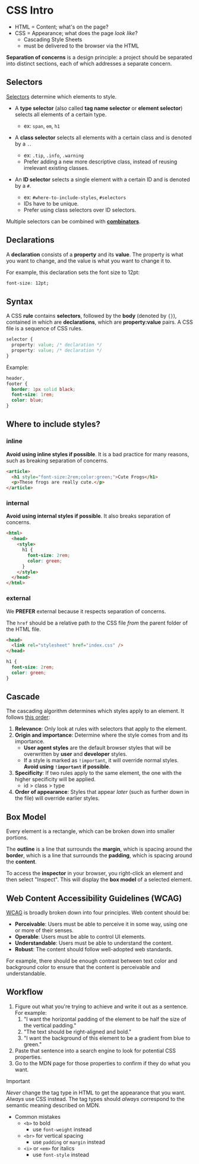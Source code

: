 # CSS Intro

- HTML = Content; what's on the page?
- CSS = Appearance; what does the page _look like_?
  - Cascading Style Sheets
  - must be delivered to the browser via the HTML

**Separation of concerns** is a design principle: a project should be separated into distinct sections, each of which addresses a separate concern.

## Selectors

[Selectors](https://developer.mozilla.org/en-US/docs/Learn_web_development/Core/Styling_basics/Basic_selectors) determine which elements to style.

- A **type selector** (also called **tag name selector** or **element selector**) selects all elements of a certain type.
  - ex: `span`, `em`, `h1`
- A **class selector** selects all elements with a certain class and is denoted by a `.`.
  - ex: `.tip`, `.info`, `.warning`
  - Prefer adding a new more descriptive class, instead of reusing irrelevant existing classes.
- An **ID selector** selects a single element with a certain ID and is denoted by a `#`.

  - ex: `#where-to-include-styles`, `#selectors`
  - IDs have to be unique.
  - Prefer using class selectors over ID selectors.

Multiple selectors can be combined with [**combinators**](https://developer.mozilla.org/en-US/docs/Learn_web_development/Core/Styling_basics/Combinators).

## Declarations

A **declaration** consists of a **property** and its **value**. The property is what you want to change, and the value is what you want to change it to.

For example, this declaration sets the font size to 12pt:

```css
font-size: 12pt;
```

## Syntax

A CSS **rule** contains **selectors**, followed by the **body** (denoted by `{}`), contained in which are **declarations**, which are **property:value** pairs. A CSS file is a sequence of CSS rules.

```css
selector {
  property: value; /* declaration */
  property: value; /* declaration */
}
```

Example:

```css
header,
footer {
  border: 1px solid black;
  font-size: 1rem;
  color: blue;
}
```

## Where to include styles?

### inline

**Avoid using inline styles if possible**. It is a bad practice for many reasons, such as breaking separation of concerns.

```html
<article>
  <h1 style="font-size:2rem;color:green;">Cute Frogs</h1>
  <p>These frogs are really cute.</p>
</article>
```

### internal

**Avoid using internal styles if possible**. It also breaks separation of concerns.

```html
<html>
  <head>
    <style>
      h1 {
        font-size: 2rem;
        color: green;
      }
    </style>
  </head>
</html>
```

### external

We **PREFER** external because it respects separation of concerns.

The `href` should be a relative path _to_ the CSS file _from_ the parent folder of the HTML file.

```html filename="index.html"
<head>
  <link rel="stylesheet" href="index.css" />
</head>
```

```css filename="index.css"
h1 {
  font-size: 2rem;
  color: green;
}
```

## Cascade

The cascading algorithm determines which styles apply to an element. It follows [this order](https://developer.mozilla.org/en-US/docs/Web/CSS/Cascade#cascading_order):

1. **Relevance**: Only look at rules with selectors that apply to the element.
2. **Origin and importance**: Determine where the style comes from and its importance.
   - **User agent styles** are the default browser styles that will be overwritten by **user** and **developer** styles.
   - If a style is marked as `!important`, it will override normal styles. **Avoid using `!important` if possible**.
3. **Specificity**: If two rules apply to the same element, the one with the higher specificity will be applied.
   - id > class > type
4. **Order of appearance**: Styles that appear _later_ (such as further down in the file) will override earlier styles.

## Box Model

Every element is a rectangle, which can be broken down into smaller portions.

The **outline** is a line that surrounds the **margin**, which is spacing around the **border**, which is a line that surrounds the **padding**, which is spacing around the **content**.

To access the **inspector** in your browser, you right-click an element and then select "Inspect". This will display the **box model** of a selected element.

## Web Content Accessibility Guidelines (WCAG)

[WCAG](https://developer.mozilla.org/en-US/docs/Web/Accessibility/Understanding_WCAG) is broadly broken down into four principles. Web content should be:

- **Perceivable**: Users must be able to perceive it in some way, using one or more of their senses.
- **Operable**: Users must be able to control UI elements.
- **Understandable**: Users must be able to understand the content.
- **Robust**: The content should follow well-adopted web standards.

For example, there should be enough contrast between text color and background color to ensure that the content is perceivable and understandable.

## Workflow

1. Figure out what you're trying to achieve and write it out as a sentence. For example:
   1. "I want the horizontal padding of the element to be half the size of the vertical padding."
   2. "The text should be right-aligned and bold."
   3. "I want the background of this element to be a gradient from blue to green."
2. Paste that sentence into a search engine to look for potential CSS properties.
3. Go to the MDN page for those properties to confirm if they do what you want.

> [!IMPORTANT]
>
> _Never_ change the tag type in HTML to get the appearance that you want. _Always_ use CSS instead. The tag types should _always_ correspond to the semantic meaning described on MDN.
>
> - Common mistakes
>   - `<b>` to bold
>     - use `font-weight` instead
>   - `<br>` for vertical spacing
>     - use `padding` or `margin` instead
>   - `<i>` or `<em>` for italics
>     - use `font-style` instead
